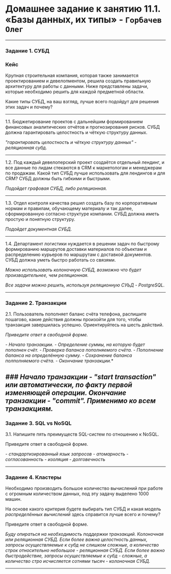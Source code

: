 # Домашнее задание к занятию 11.1. «Базы данных, их типы» - `Горбачев Олег`

---

### Задание 1. СУБД

### Кейс
Крупная строительная компания, которая также занимается проектированием и девелопментом, решила создать 
правильную архитектуру для работы с данными. Ниже представлены задачи, которые необходимо решить для
каждой предметной области. 

Какие типы СУБД, на ваш взгляд, лучше всего подойдут для решения этих задач и почему? 

---
 
1.1. Бюджетирование проектов с дальнейшим формированием финансовых аналитических отчётов и прогнозирования рисков.
СУБД должна гарантировать целостность и чёткую структуру данных.


*"гарантировать целостность и чёткую структуру данных" - реляционная субд.*

---

1.2. Под каждый девелоперский проект создаётся отдельный лендинг, и все данные по лидам стекаются в CRM к 
маркетологам и менеджерам по продажам. Какой тип СУБД лучше использовать для лендингов и для CRM? 
СУБД должны быть гибкими и быстрыми.


*Подойдет графовая СУБД, либо реляционная.*

---

1.3. Отдел контроля качества решил создать базу по корпоративным нормам и правилам, обучающему материалу 
и так далее, сформированную согласно структуре компании. СУБД должна иметь простую и понятную структуру.


*Подойдет документная СУБД.*

---

1.4. Департамент логистики нуждается в решении задач по быстрому формированию маршрутов доставки материалов 
по объектам и распределению курьеров по маршрутам с доставкой документов. СУБД должна уметь быстро работать
со связями.


*Можно использовать колоночную СУБД, возможно что будет производительнее, чем реляционная.*

*Все задачи можно решить, используя реляционную СУЬД - PostgreSQL.*

---

### Задание 2. Транзакции

2.1. Пользователь пополняет баланс счёта телефона, распишите пошагово, какие действия должны произойти для того, чтобы 
транзакция завершилась успешно. Ориентируйтесь на шесть действий.

*Приведите ответ в свободной форме.*

*- Начало транзакции.*
*- Определение суммы, на которую будет пополнен счёт.*
*- Проверка баланса пополняемого счёта.*
*- Пополнение баланса на определённую сумму.*
*- Сохранение баланса полполняемого счёта.* 
*- Окончание транзакции.**

*### Начало транзакции - "start transaction" или автоматически, по факту первой изменяющей операции. Окончание транзакции - "commit". Применимо ко всем транзакциям.*
---

### Задание 3. SQL vs NoSQL

3.1. Напишите пять преимуществ SQL-систем по отношению к NoSQL. 

Приведите ответ в свободной форме.

*- стандартизированный язык запросов*
*- атомарность*
*- согласованность*
*- изоляция*
*- долговечность* 

---

### Задание 4. Кластеры

Необходимо производить большое количество вычислений при работе с огромным количеством данных, под эту задачу 
выделено 1000 машин. 

На основе какого критерия будете выбирать тип СУБД и какая модель *распределённых вычислений* 
здесь справится лучше всего и почему?

Приведите ответ в свободной форме.

*Буду опираться на необходимость поддержки транзакций. Колоночная или реляционная СУБД.*
*Если более важна целостность данных, запросы осуществляемые к субд не слишком сложные, а количество строк относительно небольшое - реляционная СУБД.*
*Если более важно быстродействие, запросы осуществляемые к субд - сложные, а количество стро исчисляется сотнями тысяч - колоночная СУБД.*

---
